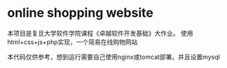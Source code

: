 # online shopping website

本项目是复旦大学软件学院课程《卓越软件开发基础》大作业。
使用html+css+js+php实现，一个简易在线购物网站

本代码仅供参考，想到运行需要自己使用nginx或tomcat部署。并且设置mysql